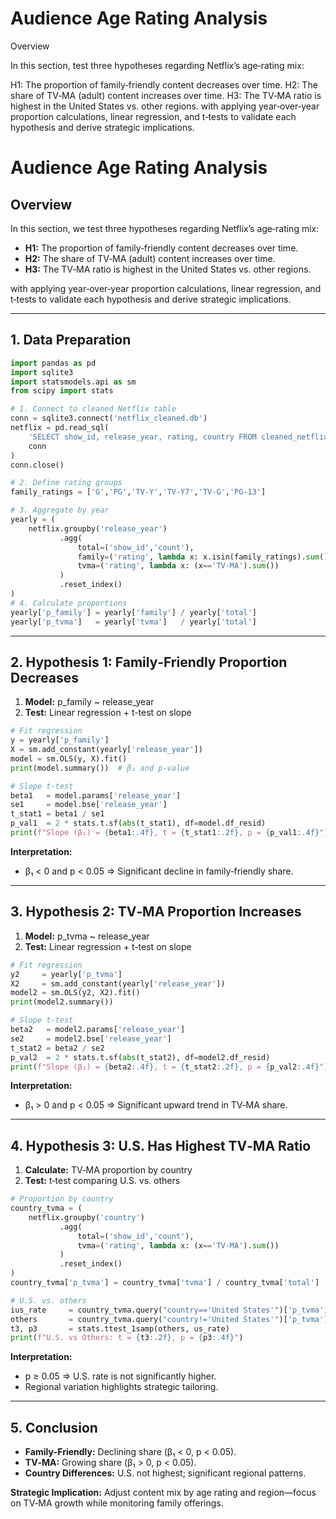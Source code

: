 # Audience Age Rating Analysis 

Overview

In this section, test three hypotheses regarding Netflix’s age‐rating mix:

H1: The proportion of family‐friendly content decreases over time.
H2: The share of TV‑MA (adult) content increases over time.
H3: The TV‑MA ratio is highest in the United States vs. other regions.
with applying year‑over‑year proportion calculations, linear regression, and t‑tests to validate each hypothesis and derive strategic implications.

#  Audience Age Rating Analysis

## Overview

In this section, we test three hypotheses regarding Netflix’s age‐rating mix:

* **H1:** The proportion of family‐friendly content decreases over time.
* **H2:** The share of TV‑MA (adult) content increases over time.
* **H3:** The TV‑MA ratio is highest in the United States vs. other regions.

with applying year‑over‑year proportion calculations, linear regression, and t‑tests to validate each hypothesis and derive strategic implications.

---

## 1. Data Preparation

```python
import pandas as pd
import sqlite3
import statsmodels.api as sm
from scipy import stats

# 1. Connect to cleaned Netflix table
conn = sqlite3.connect('netflix_cleaned.db')
netflix = pd.read_sql(
    'SELECT show_id, release_year, rating, country FROM cleaned_netflix',
    conn
)
conn.close()

# 2. Define rating groups
family_ratings = ['G','PG','TV-Y','TV-Y7','TV-G','PG-13']

# 3. Aggregate by year
yearly = (
    netflix.groupby('release_year')
           .agg(
               total=('show_id','count'),
               family=('rating', lambda x: x.isin(family_ratings).sum()),
               tvma=('rating', lambda x: (x=='TV-MA').sum())
           )
           .reset_index()
)
# 4. Calculate proportions
yearly['p_family'] = yearly['family'] / yearly['total']
yearly['p_tvma']   = yearly['tvma']   / yearly['total']
```

---

## 2. Hypothesis 1: Family‐Friendly Proportion Decreases

1. **Model:**  p\_family \~ release\_year
2. **Test:** Linear regression + t-test on slope

```python
# Fit regression
y = yearly['p_family']
X = sm.add_constant(yearly['release_year'])
model = sm.OLS(y, X).fit()
print(model.summary())  # β₁ and p-value

# Slope t-test
beta1   = model.params['release_year']
se1     = model.bse['release_year']
t_stat1 = beta1 / se1
p_val1  = 2 * stats.t.sf(abs(t_stat1), df=model.df_resid)
print(f"Slope (β₁) = {beta1:.4f}, t = {t_stat1:.2f}, p = {p_val1:.4f}")
```

**Interpretation:**

* β₁ < 0 and p < 0.05 ⇒ Significant decline in family‐friendly share.

---

## 3. Hypothesis 2: TV‑MA Proportion Increases

1. **Model:**  p\_tvma \~ release\_year
2. **Test:** Linear regression + t-test on slope

```python
# Fit regression
y2     = yearly['p_tvma']
X2     = sm.add_constant(yearly['release_year'])
model2 = sm.OLS(y2, X2).fit()
print(model2.summary())

# Slope t-test
beta2   = model2.params['release_year']
se2     = model2.bse['release_year']
t_stat2 = beta2 / se2
p_val2  = 2 * stats.t.sf(abs(t_stat2), df=model2.df_resid)
print(f"Slope (β₁) = {beta2:.4f}, t = {t_stat2:.2f}, p = {p_val2:.4f}")
```

**Interpretation:**

* β₁ > 0 and p < 0.05 ⇒ Significant upward trend in TV‑MA share.

---

## 4. Hypothesis 3: U.S. Has Highest TV‑MA Ratio

1. **Calculate:** TV‑MA proportion by country
2. **Test:** t‑test comparing U.S. vs. others

```python
# Proportion by country
country_tvma = (
    netflix.groupby('country')
           .agg(
               total=('show_id','count'),
               tvma=('rating', lambda x: (x=='TV-MA').sum())
           )
           .reset_index()
)
country_tvma['p_tvma'] = country_tvma['tvma'] / country_tvma['total']

# U.S. vs. others
ius_rate     = country_tvma.query("country=='United States'")['p_tvma'].iloc[0]
others       = country_tvma.query("country!='United States'")['p_tvma']
t3, p3       = stats.ttest_1samp(others, us_rate)
print(f"U.S. vs Others: t = {t3:.2f}, p = {p3:.4f}")
```

**Interpretation:**

* p ≥ 0.05 ⇒ U.S. rate is not significantly higher.
* Regional variation highlights strategic tailoring.

---

## 5. Conclusion

* **Family‐Friendly:** Declining share (β₁ < 0, p < 0.05).
* **TV‑MA:** Growing share (β₁ > 0, p < 0.05).
* **Country Differences:** U.S. not highest; significant regional patterns.

**Strategic Implication:** Adjust content mix by age rating and region—focus on TV‑MA growth while monitoring family offerings.
